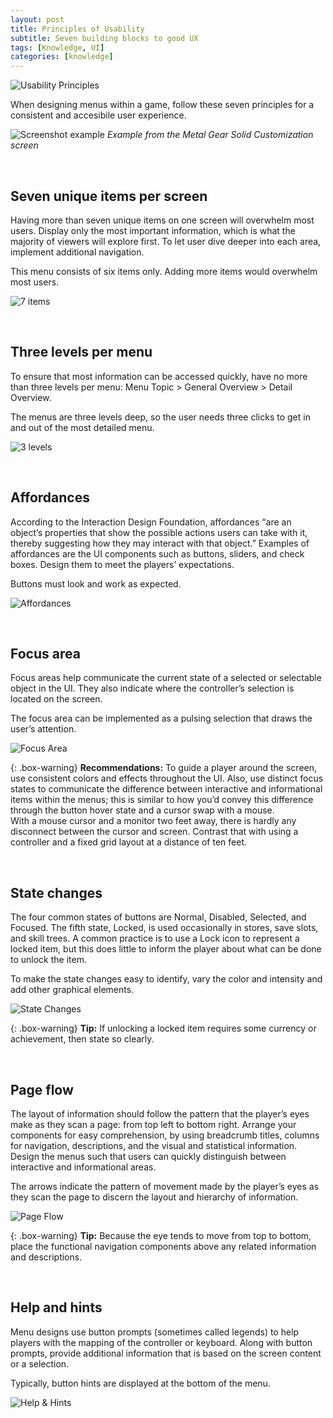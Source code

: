 ```yaml
---
layout: post
title: Principles of Usability
subtitle: Seven building blocks to good UX
tags: [Knowledge, UI]
categories: [knowledge]
---
```


![Usability Principles](/privatebebo/img/Usability_Principals.png)

When designing menus within a game, follow these seven principles for a consistent and accesibile user experience.

![Screenshot example](/privatebebo/img/Usability_Screenshot.jpg)
_Example from the Metal Gear Solid Customization screen_

<br>

## Seven unique items per screen
Having more than seven unique items on one screen will overwhelm most users. Display only the most important information, which is what the majority of viewers will explore first. To let user dive deeper into each area, implement additional navigation.

This menu consists of six items only. Adding more items would overwhelm most users.

![7 items](/privatebebo/img/Usability_SevenItems.jpg)

<br>

## Three levels per menu
To ensure that most information can be accessed quickly, have no more than three levels per menu: Menu Topic > General Overview > Detail Overview.

The menus are three levels deep, so the user needs three clicks to get in and out of the most detailed menu.

![3 levels](/privatebebo/img/Usability_ThreeLevels.jpg)

<br>

## Affordances
According to the Interaction Design Foundation, affordances “are an object’s properties that show the possible actions users can take with it, thereby suggesting how they may interact with that object.” Examples of affordances are the UI components such as buttons, sliders, and check boxes. Design them to meet the players’ expectations.

Buttons must look and work as expected.

![Affordances](/privatebebo/img/Usability_Affordances.jpg)

<br>

## Focus area
Focus areas help communicate the current state of a selected or selectable object in the UI. They also indicate where the controller’s selection is located on the screen. 

The focus area can be implemented as a pulsing selection that draws the user’s attention.

![Focus Area](/privatebebo/img/Usability_FocusArea.jpg)

{: .box-warning}
**Recommendations:** To guide a player around the screen, use consistent colors and effects throughout the UI. Also, use distinct focus states to communicate the difference between interactive and informational items within the menus; this is similar to how you’d convey this difference through the button hover state and a cursor swap with a mouse.  
With a mouse cursor and a monitor two feet away, there is hardly any disconnect between the cursor and screen. Contrast that with using a controller and a fixed grid layout at a distance of ten feet. 

<br>

## State changes
The four common states of buttons are Normal, Disabled, Selected, and Focused. The fifth state, Locked, is used occasionally in stores, save slots, and skill trees. A common practice is to use a Lock icon to represent a locked item, but this does little to inform the player about what can be done to unlock the item.

To make the state changes easy to identify, vary the color and intensity and add other graphical elements.

![State Changes](/privatebebo/img/Usability_StateChanges.jpg)

{: .box-warning}
**Tip:** If unlocking a locked item requires some currency or achievement, then state so clearly.

<br>

## Page flow
The layout of information should follow the pattern that the player’s eyes make as they scan a page: from top left to bottom right. Arrange your components for easy comprehension, by using breadcrumb titles, columns for navigation, descriptions, and the visual and statistical information. Design the menus such that users can quickly distinguish between interactive and informational areas.

The arrows indicate the pattern of movement made by the player’s eyes as they scan the page to discern the layout and hierarchy of information.

![Page Flow](/privatebebo/img/Usability_PageFlow.jpg)

{: .box-warning}
**Tip:** Because the eye tends to move from top to bottom, place the functional navigation components above any related information and descriptions.

<br>

## Help and hints
Menu designs use button prompts (sometimes called legends) to help players with the mapping of the controller or keyboard. Along with button prompts, provide additional information that is based on the screen content or a selection.

Typically, button hints are displayed at the bottom of the menu.

![Help & Hints](/privatebebo/img/Usability_HelpHints.jpg)

<br>
